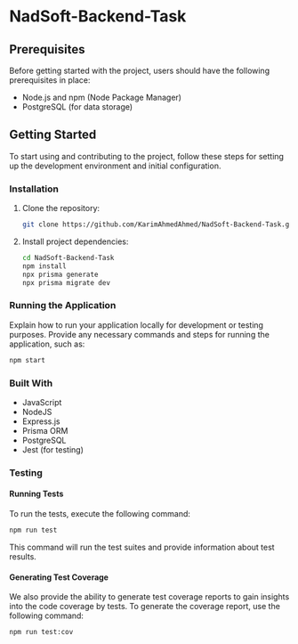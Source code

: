 # NadSoft-Backend-Task

## Prerequisites

Before getting started with the project, users should have the following prerequisites in place:

- Node.js and npm (Node Package Manager)
- PostgreSQL (for data storage)

## Getting Started

To start using and contributing to the project, follow these steps for setting up the development environment and initial configuration.

### Installation

1. Clone the repository:

   ```bash
   git clone https://github.com/KarimAhmedAhmed/NadSoft-Backend-Task.git
   ```

2. Install project dependencies:

   ```bash
   cd NadSoft-Backend-Task
   npm install
   npx prisma generate
   npx prisma migrate dev
   ```



### Running the Application

Explain how to run your application locally for development or testing purposes. Provide any necessary commands and steps for running the application, such as:

```bash
npm start
```


### Built With

- JavaScript
- NodeJS
- Express.js
- Prisma ORM
- PostgreSQL
- Jest (for testing)


### Testing

#### Running Tests

To run the tests, execute the following command:

```bash
npm run test
```

This command will run the test suites and provide information about test results.

#### Generating Test Coverage

We also provide the ability to generate test coverage reports to gain insights into the code coverage by tests. To generate the coverage report, use the following command:

```bash
npm run test:cov
```



